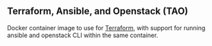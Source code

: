 Terraform, Ansible, and Openstack (TAO)
---------------------------------------

Docker container image to use for [Terraform](https://www.terraform.io/), with support for running ansible and openstack CLI within the same container.

